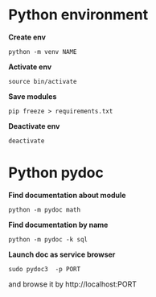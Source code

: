 # Python environment

**Create env**	<br/>
```
python -m venv NAME
```


**Activate env**	<br/>
```
source bin/activate
```

**Save modules** <br/>
```
pip freeze > requirements.txt
```

**Deactivate env** <br/>
```
deactivate
```
# Python pydoc
**Find documentation about module**
```
python -m pydoc math
```

**Find documentation by name**
```
python -m pydoc -k sql
```

**Launch doc as service browser**
```
sudo pydoc3  -p PORT
```
and browse it by http://localhost:PORT



